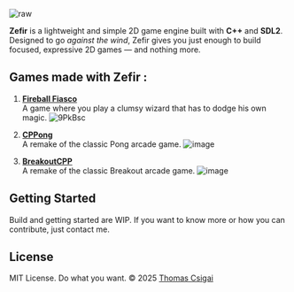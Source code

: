 ![raw](https://github.com/user-attachments/assets/d4a0d227-5bf9-46ea-870e-ee7c5fa0908c)

**Zefir** is a lightweight and simple 2D game engine built with **C++** and **SDL2**.
Designed to go *against the wind*, Zefir gives you just enough to build focused, expressive 2D games — and nothing more.

## Games made with Zefir :

1. **[Fireball Fiasco](https://github.com/thomascsigai/Fireball-Fiasco)**  
   A game where you play a clumsy wizard that has to dodge his own magic.
   ![9PkBsc](https://github.com/user-attachments/assets/a1c6760b-757c-4c3d-a6ca-0b86a53dec3e)
   
3. **[CPPong](https://github.com/thomascsigai/CPPong)**  
   A remake of the classic Pong arcade game.
   ![image](https://github.com/user-attachments/assets/07e1eac1-f338-499a-917d-390040790e08)

2. **[BreakoutCPP](https://github.com/thomascsigai/BreakoutCPP)**  
   A remake of the classic Breakout arcade game.
   ![image](https://github.com/user-attachments/assets/5207be35-d41f-4f04-80c6-fa39ca8ff125)

## Getting Started

Build and getting started are WIP. If you want to know more or how you can contribute, just contact me.

## License

MIT License. Do what you want.
© 2025 [Thomas Csigai](https://github.com/thomascsigai)
